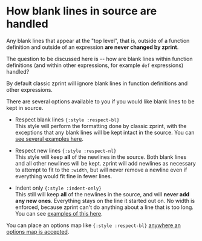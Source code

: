 # How blank lines in source are handled

Any blank lines that appear at the "top level", that is, outside of
a function definition and outside of an expression __are never changed
by zprint__.

The question to be discussed here is -- how are blank lines within function
definitions (and within other expressions, for example `def` expressions)
handled? 

By default classic zprint will ignore blank lines in function definitions
and other expressions.  

There are several options available to you if you would like blank lines
to be kept in source.

  * Respect blank lines `{:style :respect-bl}`  
  This style will perform the formatting done by classic zprint, with the
  exceptions that any blank lines will be kept intact in the source.
  You can [see several examples here](../types/respectbl.md).

  * Respect new lines `{:style :respect-nl}`  
  This style will keep __all__ of the newlines in the source.  Both blank
  lines and all other newlines will be kept.  zprint will add newlines as
  necessary to attempt to fit to the `:width`, but will never remove a
  newline even if everything would fit fine in fewer lines.
  
  * Indent only `{:style :indent-only}`  
  This still will keep __all__ of the newlines in the source, and will
  __never add any new ones__.  Everything stays on the line it started
  out on.  No width is enforced, because zprint can't do anything about
  a line that is too long.  You can see 
  [examples of this here](../types/indentonly.md).

You can place an options map like `{:style :respect-bl}`
[anywhere an options map is accepted](../altering.md#2-get-the-options-map-recognized-by-zprint-when-formatting).

